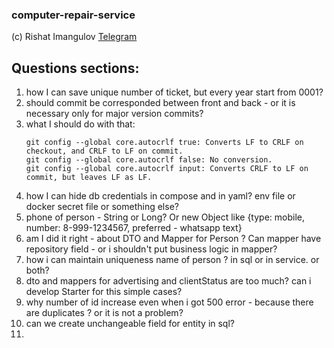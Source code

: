 ### computer-repair-service

(c) Rishat Imangulov [Telegram](https://t.me/Gr40in "Gr40in")

## Questions sections:

1. how I can save unique number of ticket, but every year start from 0001?
2. should commit be corresponded between front and back - or it is necessary only for major version commits?
3. what I should do with that:
   ```
   git config --global core.autocrlf true: Converts LF to CRLF on checkout, and CRLF to LF on commit.
   git config --global core.autocrlf false: No conversion.
   git config --global core.autocrlf input: Converts CRLF to LF on commit, but leaves LF as LF.
   ```
4. how I can hide db credentials in compose and in yaml? env file or docker secret file or something else? 
5. phone of person - String or Long? Or new Object like {type: mobile, number: 8-999-1234567, preferred - whatsapp text}
6. am I did it right - about DTO and Mapper for Person ? Can mapper have repository field - or i shouldn't put business logic in mapper? 
7. how i can maintain uniqueness name of person ? in sql or in service. or both? 
8. dto and mappers for advertising and clientStatus are too much? can i develop Starter for this simple cases?
9. why number of id increase even when i got 500 error - because there are duplicates ? or it is not a problem? 
10. can we create unchangeable field for entity in sql? 
11. 
